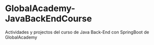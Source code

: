 # GlobalAcademy-JavaBackEndCourse
Actividades y projectos del curso de Java Back-End con SpringBoot de GlobalAcademy
